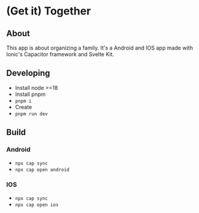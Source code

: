 # (Get it) Together

## About

This app is about organizing a family. It's a Android and IOS app made with Ionic's Capacitor framework and Svelte Kit.

## Developing

- Install node >=18
- Install pnpm
- `pnpm i`
- Create 
- `pnpm run dev`

## Build

### Android

- `npx cap sync`
- `npx cap open android`
<!-- TODO -->

### IOS

- `npx cap sync`
- `npx cap open ios`
<!-- TODO -->
